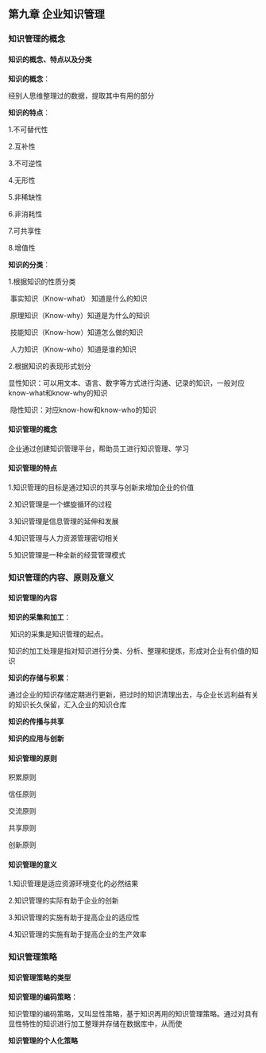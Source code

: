 ## 第九章 企业知识管理

### 知识管理的概念

#### 知识的概念、特点以及分类

**知识的概念**：

经别人思维整理过的数据，提取其中有用的部分

**知识的特点**：

1.不可替代性

2.互补性

3.不可逆性

4.无形性

5.非稀缺性

6.非消耗性

7.可共享性

8.增值性

**知识的分类**：

1.根据知识的性质分类 

​	事实知识（Know-what） 知道是什么的知识

​	原理知识（Know-why）知道是为什么的知识

​	技能知识（Know-how）知道怎么做的知识

​	人力知识（Know-who）知道是谁的知识

2.根据知识的表现形式划分

​	显性知识：可以用文本、语言、数字等方式进行沟通、记录的知识，一般对应know-what和know-why的知识

​	隐性知识：对应know-how和know-who的知识

#### 知识管理的概念

企业通过创建知识管理平台，帮助员工进行知识管理、学习

#### 知识管理的特点

1.知识管理的目标是通过知识的共享与创新来增加企业的价值

2.知识管理是一个螺旋循环的过程

3.知识管理是信息管理的延伸和发展

4.知识管理与人力资源管理密切相关

5.知识管理是一种全新的经营管理模式

### 知识管理的内容、原则及意义

#### 知识管理的内容

**知识的采集和加工**：

​	知识的采集是知识管理的起点。

​	知识的加工处理是指对知识进行分类、分析、整理和提炼，形成对企业有价值的知识

**知识的存储与积累**：

​	通过企业的知识存储定期进行更新，把过时的知识清理出去，与企业长远利益有关的知识长久保留，汇入企业的知识仓库

**知识的传播与共享**

**知识的应用与创新**

#### 知识管理的原则

积累原则

信任原则

交流原则

共享原则

创新原则

#### 知识管理的意义

1.知识管理是适应资源环境变化的必然结果

2.知识管理的实际有助于企业的创新

3.知识管理的实施有助于提高企业的适应性

4.知识管理的实施有助于提高企业的生产效率

### 知识管理策略

#### 知识管理策略的类型

**知识管理的编码策略**：

知识管理的编码策略，又叫显性策略，基于知识再用的知识管理策略。通过对具有显性特性的知识进行加工整理并存储在数据库中，从而使

**知识管理的个人化策略**

